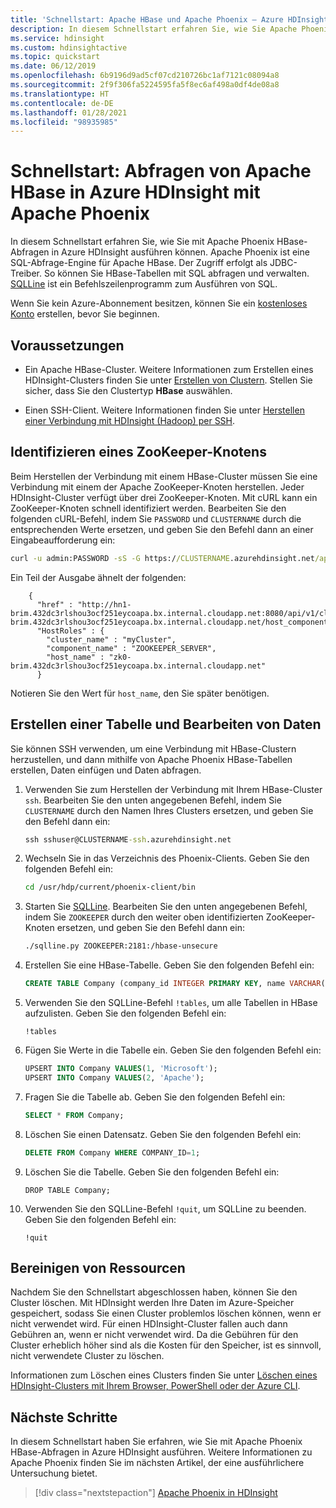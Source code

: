 ```yaml
---
title: 'Schnellstart: Apache HBase und Apache Phoenix – Azure HDInsight'
description: In diesem Schnellstart erfahren Sie, wie Sie Apache Phoenix in HDInsight verwenden. Darüber hinaus erhalten Sie Informationen zum Installieren und Einrichten von SQLLine für die Verbindung mit einem HBase-Cluster in HDInsight auf Ihrem Computer.
ms.service: hdinsight
ms.custom: hdinsightactive
ms.topic: quickstart
ms.date: 06/12/2019
ms.openlocfilehash: 6b9196d9ad5cf07cd210726bc1af7121c08094a8
ms.sourcegitcommit: 2f9f306fa5224595fa5f8ec6af498a0df4de08a8
ms.translationtype: HT
ms.contentlocale: de-DE
ms.lasthandoff: 01/28/2021
ms.locfileid: "98935985"
---
```

# <a name="quickstart-query-apache-hbase-in-azure-hdinsight-with-apache-phoenix"></a>Schnellstart: Abfragen von Apache HBase in Azure HDInsight mit Apache Phoenix

In diesem Schnellstart erfahren Sie, wie Sie mit Apache Phoenix HBase-Abfragen in Azure HDInsight ausführen können. Apache Phoenix ist eine SQL-Abfrage-Engine für Apache HBase. Der Zugriff erfolgt als JDBC-Treiber. So können Sie HBase-Tabellen mit SQL abfragen und verwalten. [SQLLine](http://sqlline.sourceforge.net/) ist ein Befehlszeilenprogramm zum Ausführen von SQL.

Wenn Sie kein Azure-Abonnement besitzen, können Sie ein [kostenloses Konto](https://azure.microsoft.com/free/?WT.mc_id=A261C142F) erstellen, bevor Sie beginnen.

## <a name="prerequisites"></a>Voraussetzungen

* Ein Apache HBase-Cluster. Weitere Informationen zum Erstellen eines HDInsight-Clusters finden Sie unter [Erstellen von Clustern](../hadoop/apache-hadoop-linux-tutorial-get-started.md).  Stellen Sie sicher, dass Sie den Clustertyp **HBase** auswählen.

* Einen SSH-Client. Weitere Informationen finden Sie unter [Herstellen einer Verbindung mit HDInsight (Hadoop) per SSH](../hdinsight-hadoop-linux-use-ssh-unix.md).

## <a name="identify-a-zookeeper-node"></a>Identifizieren eines ZooKeeper-Knotens

Beim Herstellen der Verbindung mit einem HBase-Cluster müssen Sie eine Verbindung mit einem der Apache ZooKeeper-Knoten herstellen. Jeder HDInsight-Cluster verfügt über drei ZooKeeper-Knoten. Mit cURL kann ein ZooKeeper-Knoten schnell identifiziert werden. Bearbeiten Sie den folgenden cURL-Befehl, indem Sie `PASSWORD` und `CLUSTERNAME` durch die entsprechenden Werte ersetzen, und geben Sie den Befehl dann an einer Eingabeaufforderung ein:

```cmd
curl -u admin:PASSWORD -sS -G https://CLUSTERNAME.azurehdinsight.net/api/v1/clusters/CLUSTERNAME/services/ZOOKEEPER/components/ZOOKEEPER_SERVER
```

Ein Teil der Ausgabe ähnelt der folgenden:

```output
    {
      "href" : "http://hn1-brim.432dc3rlshou3ocf251eycoapa.bx.internal.cloudapp.net:8080/api/v1/clusters/myCluster/hosts/zk0-brim.432dc3rlshou3ocf251eycoapa.bx.internal.cloudapp.net/host_components/ZOOKEEPER_SERVER",
      "HostRoles" : {
        "cluster_name" : "myCluster",
        "component_name" : "ZOOKEEPER_SERVER",
        "host_name" : "zk0-brim.432dc3rlshou3ocf251eycoapa.bx.internal.cloudapp.net"
      }
```

Notieren Sie den Wert für `host_name`, den Sie später benötigen.

## <a name="create-a-table-and-manipulate-data"></a>Erstellen einer Tabelle und Bearbeiten von Daten

Sie können SSH verwenden, um eine Verbindung mit HBase-Clustern herzustellen, und dann mithilfe von Apache Phoenix HBase-Tabellen erstellen, Daten einfügen und Daten abfragen.

1. Verwenden Sie zum Herstellen der Verbindung mit Ihrem HBase-Cluster `ssh`. Bearbeiten Sie den unten angegebenen Befehl, indem Sie `CLUSTERNAME` durch den Namen Ihres Clusters ersetzen, und geben Sie den Befehl dann ein:

    ```cmd
    ssh sshuser@CLUSTERNAME-ssh.azurehdinsight.net
    ```

2. Wechseln Sie in das Verzeichnis des Phoenix-Clients. Geben Sie den folgenden Befehl ein:

    ```bash
    cd /usr/hdp/current/phoenix-client/bin
    ```

3. Starten Sie [SQLLine](http://sqlline.sourceforge.net/). Bearbeiten Sie den unten angegebenen Befehl, indem Sie `ZOOKEEPER` durch den weiter oben identifizierten ZooKeeper-Knoten ersetzen, und geben Sie den Befehl dann ein:

    ```bash
    ./sqlline.py ZOOKEEPER:2181:/hbase-unsecure
    ```

4. Erstellen Sie eine HBase-Tabelle. Geben Sie den folgenden Befehl ein:

    ```sql
    CREATE TABLE Company (company_id INTEGER PRIMARY KEY, name VARCHAR(225));
    ```

5. Verwenden Sie den SQLLine-Befehl `!tables`, um alle Tabellen in HBase aufzulisten. Geben Sie den folgenden Befehl ein:

    ```sqlline
    !tables
    ```

6. Fügen Sie Werte in die Tabelle ein. Geben Sie den folgenden Befehl ein:

    ```sql
    UPSERT INTO Company VALUES(1, 'Microsoft');
    UPSERT INTO Company VALUES(2, 'Apache');
    ```

7. Fragen Sie die Tabelle ab. Geben Sie den folgenden Befehl ein:

    ```sql
    SELECT * FROM Company;
    ```

8. Löschen Sie einen Datensatz. Geben Sie den folgenden Befehl ein:

    ```sql
    DELETE FROM Company WHERE COMPANY_ID=1;
    ```

9. Löschen Sie die Tabelle. Geben Sie den folgenden Befehl ein:

    ```hbase
    DROP TABLE Company;
    ```

10. Verwenden Sie den SQLLine-Befehl `!quit`, um SQLLine zu beenden. Geben Sie den folgenden Befehl ein:

    ```sqlline
    !quit
    ```

## <a name="clean-up-resources"></a>Bereinigen von Ressourcen

Nachdem Sie den Schnellstart abgeschlossen haben, können Sie den Cluster löschen. Mit HDInsight werden Ihre Daten im Azure-Speicher gespeichert, sodass Sie einen Cluster problemlos löschen können, wenn er nicht verwendet wird. Für einen HDInsight-Cluster fallen auch dann Gebühren an, wenn er nicht verwendet wird. Da die Gebühren für den Cluster erheblich höher sind als die Kosten für den Speicher, ist es sinnvoll, nicht verwendete Cluster zu löschen.

Informationen zum Löschen eines Clusters finden Sie unter [Löschen eines HDInsight-Clusters mit Ihrem Browser, PowerShell oder der Azure CLI](../hdinsight-delete-cluster.md).

## <a name="next-steps"></a>Nächste Schritte

In diesem Schnellstart haben Sie erfahren, wie Sie mit Apache Phoenix HBase-Abfragen in Azure HDInsight ausführen. Weitere Informationen zu Apache Phoenix finden Sie im nächsten Artikel, der eine ausführlichere Untersuchung bietet.

> [!div class="nextstepaction"]
> [Apache Phoenix in HDInsight](../hdinsight-phoenix-in-hdinsight.md)
